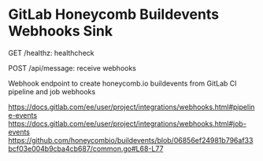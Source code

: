 # GitLab Honeycomb Buildevents Webhooks Sink

GET /healthz: healthcheck

POST /api/message: receive webhooks

Webhook endpoint to create honeycomb.io buildevents from GitLab CI pipeline and job webhooks

https://docs.gitlab.com/ee/user/project/integrations/webhooks.html#pipeline-events
https://docs.gitlab.com/ee/user/project/integrations/webhooks.html#job-events
https://github.com/honeycombio/buildevents/blob/06856ef24981b796af33bcf03e004b9cba4cb687/common.go#L68-L77
